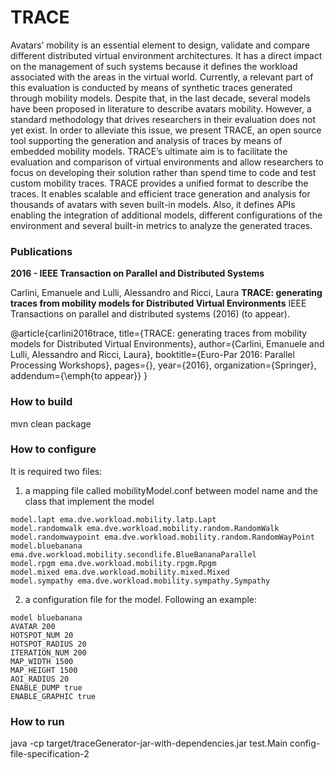 TRACE
=======

Avatars’ mobility is an essential element to design, validate and compare different distributed virtual environment architectures. It has a direct impact on the management of such systems because it defines the workload associated with the areas in the virtual world. Currently, a relevant part of this evaluation is conducted by means of synthetic traces generated through mobility models. Despite that, in the last decade, several models have been proposed in literature to describe avatars mobility. However, a standard methodology that drives researchers in their evaluation does not yet exist. In order to alleviate this issue, we present TRACE, an open source tool supporting the generation and analysis of traces by means of embedded mobility models. TRACE’s ultimate aim is to facilitate the evaluation and comparison of virtual environments and allow researchers to focus on developing their solution rather than spend time to code and test custom mobility traces. TRACE provides a unified format to describe the traces. It enables scalable and efficient trace generation and analysis for thousands of avatars with seven built-in models. Also, it defines APIs enabling the integration of additional models, different configurations of the environment and several built-in metrics to analyze the generated traces.

### Publications

**2016 - IEEE Transaction on Parallel and Distributed Systems**

Carlini, Emanuele and Lulli, Alessandro and Ricci, Laura
**TRACE: generating traces from mobility models for Distributed Virtual Environments** 
IEEE Transactions on parallel and distributed systems (2016) (to appear).

@article{carlini2016trace,
	title={TRACE: generating traces from mobility models for Distributed Virtual Environments},
	author={Carlini, Emanuele and Lulli, Alessandro and Ricci, Laura},
	booktitle={Euro-Par 2016: Parallel Processing Workshops},
	pages={},
	year={2016},
	organization={Springer},
	addendum={\emph{to appear}}
}

### How to build

mvn clean package

### How to configure
It is required two files:
1) a mapping file called mobilityModel.conf between model name and the class that implement the model

```
model.lapt ema.dve.workload.mobility.latp.Lapt
model.randomwalk ema.dve.workload.mobility.random.RandomWalk
model.randomwaypoint ema.dve.workload.mobility.random.RandomWayPoint
model.bluebanana ema.dve.workload.mobility.secondlife.BlueBananaParallel
model.rpgm ema.dve.workload.mobility.rpgm.Rpgm
model.mixed ema.dve.workload.mobility.mixed.Mixed
model.sympathy ema.dve.workload.mobility.sympathy.Sympathy
```

2) a configuration file for the model. Following an example:

```
model bluebanana
AVATAR 200
HOTSPOT_NUM 20
HOTSPOT_RADIUS 20
ITERATION_NUM 200
MAP_WIDTH 1500
MAP_HEIGHT 1500
AOI_RADIUS 20
ENABLE_DUMP true
ENABLE_GRAPHIC true
```

### How to run

java -cp target/traceGenerator-jar-with-dependencies.jar test.Main config-file-specification-2